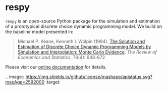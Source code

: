 # respy

``respy``  is an open-source Python package for the simulation and estimation of a prototypical discrete choice dynamic programming model. We build on the baseline model presented in:

> Michael P. Keane, Kenneth I. Wolpin (1994). [The Solution and Estimation of Discrete Choice Dynamic Programming Models by Simulation and Interpolation: Monte Carlo Evidence](http://www.jstor.org/stable/2109768). *The Review of Economics and Statistics*, 76(4): 648-672.

Please visit our [online documentation](http://respy.readthedocs.io/) for details.

.. image:: https://img.shields.io/github/license/mashape/apistatus.svg?maxAge=2592000   :target:

